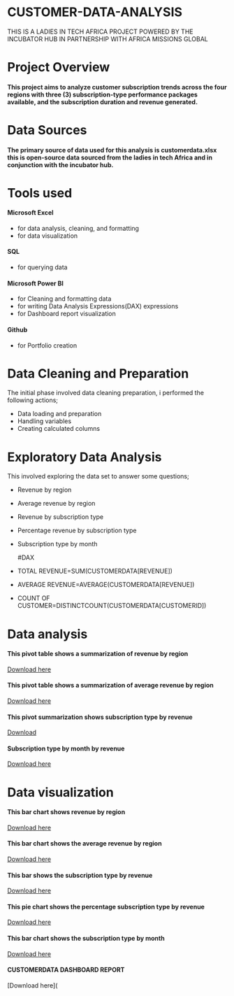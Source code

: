# CUSTOMER-DATA-ANALYSIS
THIS IS A LADIES IN TECH AFRICA PROJECT POWERED BY THE INCUBATOR HUB IN PARTNERSHIP WITH AFRICA MISSIONS GLOBAL

# Project Overview
#### This project aims to analyze customer subscription trends across the  four regions with three (3) subscription-type performance packages available, and the subscription duration and revenue generated.

# Data Sources
#### The primary source of data used for this analysis is customerdata.xlsx this is open-source data sourced from the ladies in tech Africa and in conjunction with the incubator hub.

# Tools used
#### Microsoft Excel
- for data analysis, cleaning, and formatting
- for data visualization

#### SQL
- for querying data

#### Microsoft Power BI
- for Cleaning and formatting data
- for writing Data Analysis Expressions(DAX) expressions
- for Dashboard  report visualization

#### Github
- for Portfolio creation

# Data Cleaning and Preparation
The initial phase involved data cleaning preparation, i performed the following actions;
- Data loading and preparation
- Handling variables
- Creating calculated columns

# Exploratory Data Analysis
This involved exploring the data set to answer some questions;
- Revenue by region
- Average revenue by region
- Revenue by subscription type
- Percentage revenue by subscription type
- Subscription type by month
  
  
  #DAX
- TOTAL REVENUE=SUM(CUSTOMERDATA[REVENUE])
- AVERAGE REVENUE=AVERAGE(CUSTOMERDATA[REVENUE])
- COUNT OF CUSTOMER=DISTINCTCOUNT(CUSTOMERDATA[CUSTOMERID])


# Data analysis
#### This pivot table shows a summarization of revenue by region
[Download here](https://docs.google.com/document/d/1bS1sKso_CvzDvMfL4hFwMiTqA_h2JgOe/edit)

#### This pivot table shows a summarization of average revenue by region
[Download here](https://docs.google.com/document/d/1vKd1l8JQ6hCAxFpyOMqnLp1xdWBaRQUi/edit)

#### This pivot summarization shows subscription type by revenue
[Download](https://docs.google.com/document/d/1iDlwJVI873ulKDE0ZV2O48DkPqlcy9z0/edit)

#### Subscription type by month by revenue
[Download here](https://docs.google.com/document/d/1ig1QpJQa8VYQmW_nyzTcH64gEEHGFvvy/edit)


# Data visualization
#### This bar chart shows revenue by region
[Download here](https://docs.google.com/document/d/1fyRiwhFOOJirWGItYd4ouJ3ij8WDUhb0/edit)

#### This bar chart shows the average revenue by region
[Download here](https://docs.google.com/document/d/1VbTl-8nFyJJkpqVkB5ERk1AB4qC7dRfN/edit)

#### This bar shows the subscription type by revenue
[Download here](https://docs.google.com/document/d/1iDlwJVI873ulKDE0ZV2O48DkPqlcy9z0/edit)

#### This pie chart shows the percentage subscription type by revenue
[Download here](https://docs.google.com/document/d/1_Hjjej_mcdptUYsIPb5dIsj8WeUBKtEj/edit)

#### This bar chart shows the subscription type by month
[Download here](https://docs.google.com/document/d/1vovs4spunrfhwfPVisJlGRe2b3i-FVg7/edit)

#### CUSTOMERDATA DASHBOARD REPORT
[Download here](



